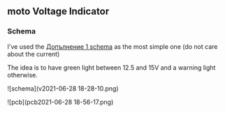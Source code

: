 ## moto Voltage Indicator

### Schema
I've used the [Допълнение 1 schema](http://www.kn34pc.com/construct/kolo_hristov_av_rgb.html) as the most simple one (do not care about the current)

The idea is to have green light between 12.5 and 15V and a warning light otherwise.

![schema](v2021-06-28 18-28-10.png)
 

![pcb](pcb2021-06-28 18-56-17.png)



